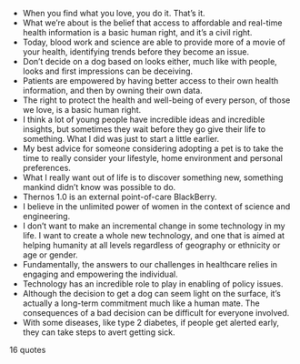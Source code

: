  - When you find what you love, you do it. That’s it.
 - What we’re about is the belief that access to affordable and real-time health information is a basic human right, and it’s a civil right.
 - Today, blood work and science are able to provide more of a movie of your health, identifying trends before they become an issue.
 - Don’t decide on a dog based on looks either, much like with people, looks and first impressions can be deceiving.
 - Patients are empowered by having better access to their own health information, and then by owning their own data.
 - The right to protect the health and well-being of every person, of those we love, is a basic human right.
 - I think a lot of young people have incredible ideas and incredible insights, but sometimes they wait before they go give their life to something. What I did was just to start a little earlier.
 - My best advice for someone considering adopting a pet is to take the time to really consider your lifestyle, home environment and personal preferences.
 - What I really want out of life is to discover something new, something mankind didn’t know was possible to do.
 - Thernos 1.0 is an external point-of-care BlackBerry.
 - I believe in the unlimited power of women in the context of science and engineering.
 - I don’t want to make an incremental change in some technology in my life. I want to create a whole new technology, and one that is aimed at helping humanity at all levels regardless of geography or ethnicity or age or gender.
 - Fundamentally, the answers to our challenges in healthcare relies in engaging and empowering the individual.
 - Technology has an incredible role to play in enabling of policy issues.
 - Although the decision to get a dog can seem light on the surface, it’s actually a long-term commitment much like a human mate. The consequences of a bad decision can be difficult for everyone involved.
 - With some diseases, like type 2 diabetes, if people get alerted early, they can take steps to avert getting sick.

16 quotes
